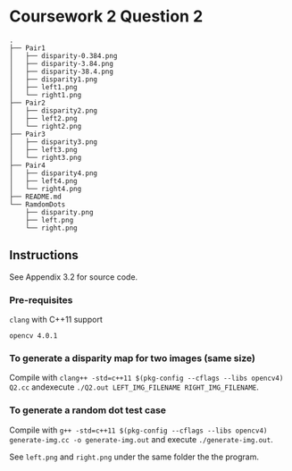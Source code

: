 # Coursework 2 Question 2

```
.
├── Pair1
│   ├── disparity-0.384.png
│   ├── disparity-3.84.png
│   ├── disparity-38.4.png
│   ├── disparity1.png
│   ├── left1.png
│   └── right1.png
├── Pair2
│   ├── disparity2.png
│   ├── left2.png
│   └── right2.png
├── Pair3
│   ├── disparity3.png
│   ├── left3.png
│   └── right3.png
├── Pair4
│   ├── disparity4.png
│   ├── left4.png
│   └── right4.png
├── README.md
└── RamdomDots
    ├── disparity.png
    ├── left.png
    └── right.png
```   


## Instructions
See Appendix 3.2 for source code.

### Pre-requisites
`clang` with C++11 support

`opencv 4.0.1`

### To generate a disparity map for two images (same size)
Compile with `clang++ -std=c++11 $(pkg-config --cflags --libs opencv4) Q2.cc` andexecute `./Q2.out LEFT_IMG_FILENAME RIGHT_IMG_FILENAME`.

### To generate a random dot test case
Compile with `g++ -std=c++11 $(pkg-config --cflags --libs opencv4) generate-img.cc -o generate-img.out` and execute `./generate-img.out`.

See `left.png` and `right.png` under the same folder the the program.
